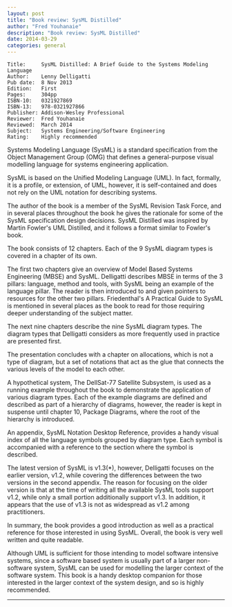 ```yaml
---
layout: post
title: "Book review: SysML Distilled"
author: "Fred Youhanaie"
description: "Book review: SysML Distilled"
date: 2014-03-29
categories: general
---
```


```
Title:     SysML Distilled: A Brief Guide to the Systems Modeling Language
Author:    Lenny Delligatti
Pub date:  8 Nov 2013
Edition:   First
Pages:     304pp
ISBN-10:   0321927869
ISBN-13:   978-0321927866
Publisher: Addison-Wesley Professional
Reviewer:  Fred Youhanaie
Reviewed:  March 2014
Subject:   Systems Engineering/Software Engineering
Rating:    Highly recommended
```

Systems Modeling Language (SysML) is a standard specification from
the Object Management Group (OMG) that defines a general-purpose
visual modelling language for systems engineering application.

SysML is based on the Unified Modeling Language (UML). In fact,
formally, it is a profile, or extension, of UML, however, it is
self-contained and does not rely on the UML notation for describing
systems.

The author of the book is a member of the SysML Revision Task Force,
and in several places throughout the book he gives the rationale for
some of the SysML specification design decisions. SysML Distilled was
inspired by Martin Fowler's UML Distilled, and it follows a format
similar to Fowler's book.

The book consists of 12 chapters. Each of the 9 SysML diagram types is
covered in a chapter of its own.

The first two chapters give an overview of Model Based Systems
Engineering (MBSE) and SysML. Delligatti describes MBSE in terms of
the 3 pillars: language, method and tools, with SysML being an
example of the language pillar.  The reader is then introduced to and
given pointers to resources for the other two pillars. Friedenthal's A
Practical Guide to SysML is mentioned in several places as the book to
read for those requiring deeper understanding of the subject matter.

The next nine chapters describe the nine SysML diagram types. The
diagram types that Delligatti considers as more frequently used in
practice are presented first.

The presentation concludes with a chapter on allocations, which is not
a type of diagram, but a set of notations that act as the glue that
connects the various levels of the model to each other.

A hypothetical system, The DellSat-77 Satellite Subsystem, is used as
a running example throughout the book to demonstrate the application
of various diagram types. Each of the example diagrams are defined and
described as part of a hierarchy of diagrams, however, the reader is
kept in suspense until chapter 10, Package Diagrams, where the root of
the hierarchy is introduced.

An appendix, SysML Notation Desktop Reference, provides a handy visual
index of all the language symbols grouped by diagram type. Each symbol
is accompanied with a reference to the section where the symbol is
described.

The latest version of SysML is v1.3(*), however, Delligatti focuses on
the earlier version, v1.2, while covering the differences between the
two versions in the second appendix. The reason for focusing on the
older version is that at the time of writing all the available SysML
tools support v1.2, while only a small portion additionally support
v1.3. In addition, it appears that the use of v1.3 is not as
widespread as v1.2 among practitioners.

In summary, the book provides a good introduction as well as a
practical reference for those interested in using SysML. Overall, the
book is very well written and quite readable.

Although UML is sufficient for those intending to model software
intensive systems, since a software based system is usually part of a
larger non-software system, SysML can be used for modelling the larger
context of the software system. This book is a handy desktop companion
for those interested in the larger context of the system design, and
so is highly recommended.

---
